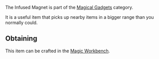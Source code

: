 The Infused Magnet is part of the [Magical Gadgets](https://github.com/Slimefun/Slimefun4/wiki/Magical-Gadgets) category.  

It is a useful item that picks up nearby items in a bigger range than you normally could.

## Obtaining
This item can be crafted in the [Magic Workbench](https://github.com/Slimefun/Slimefun4/wiki/Magic-Workbench).
